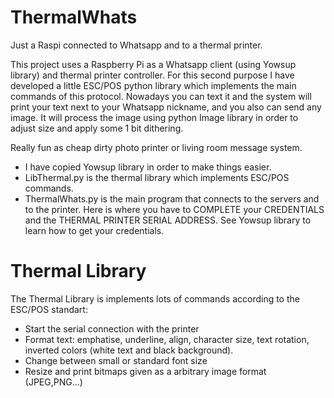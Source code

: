 ThermalWhats
============

Just a Raspi connected to Whatsapp and to a thermal printer. 

This project uses a Raspberry Pi as a Whatsapp client (using Yowsup library) and thermal printer controller. 
For this second purpose I have developed a little ESC/POS python library which implements the main commands 
of this protocol. Nowadays you can text it and the system will print your text next to your Whatsapp nickname, 
and you also can send any image. It will process the image using python Image library in order to adjust size 
and apply some 1 bit dithering.

Really fun as cheap dirty photo printer or living room message system.

- I have copied Yowsup library in order to make things easier.
- LibThermal.py is the thermal library which implements ESC/POS commands.
- ThermalWhats.py is the main program that connects to the servers and to the printer. Here is where you have to COMPLETE your CREDENTIALS and the THERMAL PRINTER SERIAL ADDRESS. See Yowsup library to learn how to get your credentials.

Thermal Library
==============

The Thermal Library is implements lots of commands according to the ESC/POS standart:

- Start the serial connection with the printer
- Format text: emphatise, underline, align, character size, text rotation, inverted colors (white text and black background).
- Change between small or standard font size
- Resize and print bitmaps given as a arbitrary image format (JPEG,PNG...)

